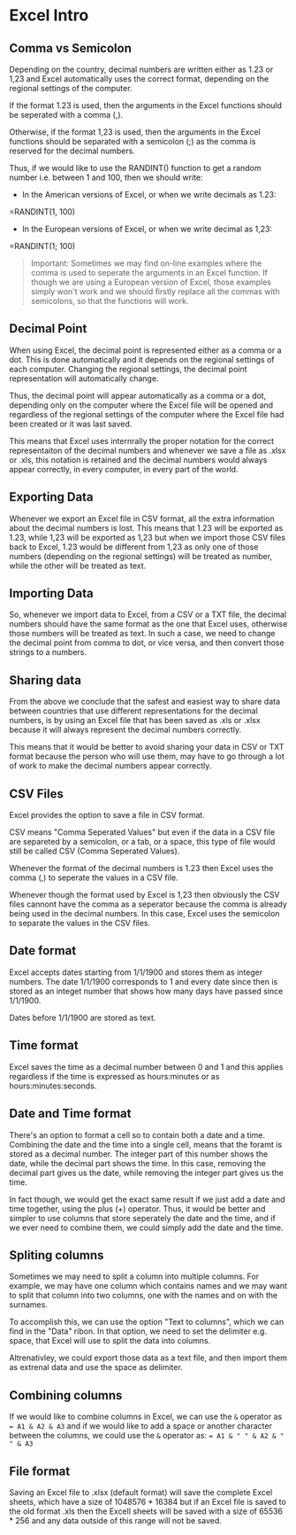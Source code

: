 # Excel Intro

## Comma vs Semicolon

Depending on the country, decimal numbers are written either as 1.23 or 1,23 and Excel automatically uses the correct format, depending on the regional settings of the computer.

If the format 1.23 is used, then the arguments in the Excel functions should be seperated with a comma (,).

Otherwise, if the format 1,23 is used, then the arguments in the Excel functions should be separated with a semicolon (;) as the comma is reserved for the decimal numbers.

Thus, if we would like to use the RANDINT() function to get a random number i.e. between 1 and 100, then we should write:

* In the American versions of Excel, or when we write decimals as 1.23:

=RANDINT(1, 100)

* In the European versions of Excel, or when we write decimal as 1,23:

=RANDINT(1; 100)

> Important: Sometimes we may find on-line examples where the comma is used to seperate the arguments in an Excel function. If though we are using a European version of Excel, those examples simply won't work and we should firstly replace all the commas with semicolons, so that the functions will work.

## Decimal Point

When using Excel, the decimal point is represented either as a comma or a dot. This is done automatically and it depends on the regional settings of each computer. Changing the regional settings, the decimal point representation will automatically change.  

Thus, the decimal point will appear automatically as a comma or a dot, depending only on the computer where the Excel file will be opened and regardless of the regional settings of the computer where the Excel file had been created or it was last saved.

This means that Excel uses internrally the proper notation for the correct representaiton of the decimal numbers and whenever we save a file as .xlsx or .xls, this notation is retained and the decimal numbers would always appear correctly, in every computer, in every part of the world.

## Exporting Data

Whenever we export an Excel file in CSV format, all the extra information about the decimal numbers is lost. This means that 1.23 will be exported as 1.23, while 1,23 will be exported as 1,23 but when we import those CSV files back to Excel, 1.23 would be different from 1,23 as only one of those numbers (depending on the regional settings) will be treated as number, while the other will be treated as text.

## Importing Data

So, whenever we import data to Excel, from a CSV or a TXT file, the decimal numbers should have the same format as the one that Excel uses, otherwise those numbers will be treated as text. In such a case, we need to change the decimal point from comma to dot, or vice versa, and then convert those strings to a numbers.

## Sharing data

From the above we conclude that the safest and easiest way to share data between countries that use different representations for the decimal numbers, is by using an Excel file that has been saved as .xls or .xlsx because it will always represent the decimal numbers correctly.

This means that it would be better to avoid sharing your data in CSV or TXT format because the person who will use them, may have to go through a lot of work to make the decimal numbers appear correctly.

## CSV Files

Excel provides the option to save a file in CSV format. 

CSV means "Comma Seperated Values" but even if the data in a CSV file are separeted by a semicolon, or a tab, or a space, this type of file would still be called CSV (Comma Seperated Values).

Whenever the format of the decimal numbers is 1.23 then Excel uses the comma (,) to seperate the values in a CSV file.

Whenever though the format used by Excel is 1,23 then obviously the CSV files cannont have the comma as a seperator because the comma is already being used in the decimal numbers. In this case, Excel uses the semicolon to separate the values in the CSV files.

## Date format

Excel accepts dates starting from 1/1/1900 and stores them as integer numbers. The date 1/1/1900 corresponds to 1 and every date since then is stored as an integet number that shows how many days have passed since 1/1/1900.

Dates before 1/1/1900 are stored as text.

## Time format

Excel saves the time as a decimal number between 0 and 1 and this applies regardless if the time is expressed as hours:minutes or as hours:minutes:seconds.

## Date and Time format

There's an option to format a cell so to contain both a date and a time. Combining the date and the time into a single cell, means that the foramt is stored as a decimal number. The integer part of this number shows the date, while the decimal part shows the time. In this case, removing the decimal part gives us the date, while removing the integer part  gives us the time.

In fact though, we would get the exact same result if we just add a date and time together, using the plus (+) operator. Thus, it would be better and simpler to use columns that store seperately the date and the time, and if we ever need to combine them, we could simply add the date and the time.

## Spliting columns

Sometimes we may need to split a column into multiple columns. For example, we may have one column which contains names and we may want to split that column into two columns, one with the names and on with the surnames.

To accomplish this, we can use the option "Text to columns", which we can find in the "Data" ribon. In that option, we need to set the delimiter e.g. space, that Excel will use to split the data into columns.

Altrenativley, we could export those data as a text file, and then import them as extrenal data and use the space as delimiter.

## Combining columns

If we would like to combine columns in Excel, we can use the `&` operator as `= A1 & A2 & A3` and if we would like to add a space or another character between the columns, we could use the `&` operator as: `= A1 & " " & A2 & " " & A3`

## File format

Saving an Excel file to .xlsx (default format) will save the complete Excel sheets, which have a size of 1048576 * 16384 but if an Excel file is saved to the old format .xls then the Excell sheets will be saved with a size of 65536 * 256 and any data outside of this range will not be saved.
